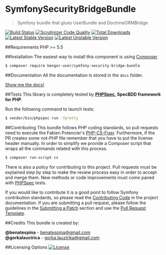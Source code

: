 # SymfonySecurityBridgeBundle
> Symfony bundle that glues UserBundle and DoctrineORMBridge

[![Build Status](https://travis-ci.org/BenGorUser/SymfonySecurityBridgeBundle.svg?branch=master)](https://travis-ci.org/BenGorUser/SymfonySecurityBridgeBundle)
[![Scrutinizer Code Quality](https://scrutinizer-ci.com/g/BenGorUser/SymfonySecurityBridgeBundle/badges/quality-score.png?b=master)](https://scrutinizer-ci.com/g/BenGorUser/SymfonySecurityBridgeBundle/?branch=master)
[![Total Downloads](https://poser.pugx.org/bengor-user/symfony-security-bridge-bundle/downloads)](https://packagist.org/packages/bengor-user/symfony-security-bridge-bundle/)
[![Latest Stable Version](https://poser.pugx.org/bengor-user/symfony-security-bridge-bundle//v/stable.svg)](https://packagist.org/packages/bengor-user/symfony-security-bridge-bundle/)
[![Latest Unstable Version](https://poser.pugx.org/bengor-user/symfony-security-bridge-bundle//v/unstable.svg)](https://packagist.org/packages/bengor-user/symfony-security-bridge-bundle/)

##Requirements
PHP >= 5.5

##Installation
The easiest way to install this component is using [Composer][6]
```bash
$ composer require bengor-user/symfony-security-bridge-bundle
```

##Documentation
All the documentation is stored in the `docs` folder.

[Show me the docs!](docs/index.md)

##Tests
This library is completely tested by **[PHPSpec][1], SpecBDD framework for PHP**.

Run the following command to launch tests:
```bash
$ vendor/bin/phpspec run -fpretty
```

##Contributing
This bundle follows PHP coding standards, so pull requests need to execute the Fabien Potencier's [PHP-CS-Fixer][5].
Furthermore, if the PR creates some not-PHP file remember that you have to put the license header manually. In order
to simplify we provide a Composer script that wraps all the commands related with this process.
```bash
$ composer run-script cs
```

There is also a policy for contributing to this project. Pull requests must be explained step by step to make the
review process easy in order to accept and merge them. New methods or code improvements must come paired with
[PHPSpec][1] tests.

If you would like to contribute it is a good point to follow Symfony contribution standards, so please read the
[Contributing Code][2] in the project documentation. If you are submitting a pull request, please follow the guidelines
in the [Submitting a Patch][3] section and use the [Pull Request Template][4].

##Credits
This bundle is created by:
>
**@benatespina** - [benatespina@gmail.com](mailto:benatespina@gmail.com)<br>
**@gorkalaucirica** - [gorka.lauzirika@gmail.com](mailto:gorka.lauzirika@gmail.com)

##Licensing Options
[![License](https://poser.pugx.org/bengor-user/symfony-security-bridge-bundle//license.svg)](https://github.com/BenGorUser/SymfonySecurityBridgeBundle/blob/master/LICENSE)

[1]: http://www.phpspec.net/
[2]: http://symfony.com/doc/current/contributing/code/index.html
[3]: http://symfony.com/doc/current/contributing/code/patches.html#check-list
[4]: http://symfony.com/doc/current/contributing/code/patches.html#make-a-pull-request
[5]: http://cs.sensiolabs.org/
[6]: http://getcomposer.org
